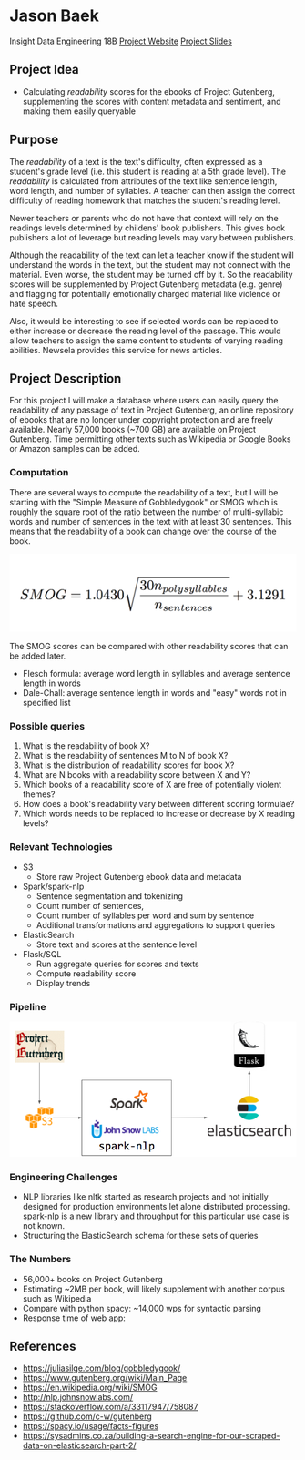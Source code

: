 # Jason Baek 
Insight Data Engineering 18B
[Project Website](bit.ly/readassist)
[Project Slides](bit.ly/readassistslides)

## Project Idea
- Calculating *readability* scores for the ebooks of Project Gutenberg, supplementing the scores with content metadata and sentiment, and making them easily queryable 

## Purpose
The *readability* of a text is the text's difficulty, often expressed as a student's grade level (i.e. this student is reading at a 5th grade level). The *readability* is calculated from attributes of the text like sentence length, word length, and number of syllables. A teacher can then assign the correct difficulty of reading homework that matches the student's reading level.

Newer teachers or parents who do not have that context will rely on the readings levels determined by childens' book publishers. This gives book publishers a lot of leverage but reading levels may vary between publishers.

Although the readability of the text can let a teacher know if the student will understand the words in the text, but the student may not connect with the material. Even worse, the student may be turned off by it. So the readability scores will be supplemented by Project Gutenberg metadata (e.g. genre) and flagging for potentially emotionally charged material like violence or hate speech. 

Also, it would be interesting to see if selected words can be replaced to either increase or decrease the reading level of the passage. This would allow teachers to assign the same content to students of varying reading abilities. Newsela provides this service for news articles. 

## Project Description
For this project I will make a database where users can easily query the readability of any passage of text in Project Gutenberg, an online repository of ebooks that are no longer under copyright protection and are freely available. Nearly 57,000 books (~700 GB) are available on Project Gutenberg. Time permitting other texts such as Wikipedia or Google Books or Amazon samples can be added.  

### Computation
There are several ways to compute the readability of a text, but I will be starting with the "Simple Measure of Gobbledygook" or SMOG which is roughly the square root of the ratio between the number of multi-syllabic words and number of sentences in the text with at least 30 sentences. This means that the readability of a book can change over the course of the book. 

![SMOG Readability Formula](img/smog_formula.png)

The SMOG scores can be compared with other readability scores that can be added later. 
- Flesch formula: average word length in syllables and average sentence length in words
- Dale-Chall: average sentence length in words and "easy" words not in specified list

### Possible queries
1. What is the readability of book X?
2. What is the readability of sentences M to N of book X?
3. What is the distribution of readability scores for book X? 
4. What are N <genre> books with a readability score between X and Y?
5. Which books of a readability score of X are free of potentially violent themes?
6. How does a book's readability vary between different scoring formulae?
7. Which words needs to be replaced to increase or decrease by X reading levels?

### Relevant Technologies 
- S3
    - Store raw Project Gutenberg ebook data and metadata
- Spark/spark-nlp
    - Sentence segmentation and tokenizing
    - Count number of sentences, 
	- Count number of syllables per word and sum by sentence
    - Additional transformations and aggregations to support queries
- ElasticSearch
    - Store text and scores at the sentence level
- Flask/SQL
    - Run aggregate queries for scores and texts
    - Compute readability score
    - Display trends

### Pipeline
![Pipeline](img/pipeline.png)

### Engineering Challenges
- NLP libraries like nltk started as research projects and not initially designed for production environments let alone distributed processing. spark-nlp is a new library and throughput for this particular use case is not known.
- Structuring the ElasticSearch schema for these sets of queries

### The Numbers
- 56,000+ books on Project Gutenberg
- Estimating ~2MB per book, will likely supplement with another corpus such as Wikipedia
- Compare with python spacy: ~14,000 wps for syntactic parsing 
- Response time of web app: 

## References
- https://juliasilge.com/blog/gobbledygook/
- https://www.gutenberg.org/wiki/Main_Page 
- https://en.wikipedia.org/wiki/SMOG 
- http://nlp.johnsnowlabs.com/
- https://stackoverflow.com/a/33117947/758087
- https://github.com/c-w/gutenberg
- https://spacy.io/usage/facts-figures
- https://sysadmins.co.za/building-a-search-engine-for-our-scraped-data-on-elasticsearch-part-2/

